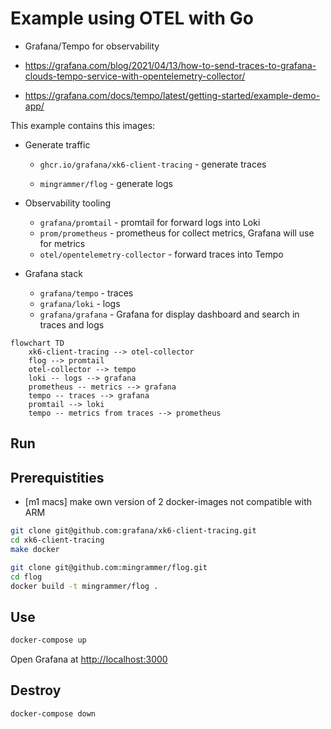 # Example using OTEL with Go

- Grafana/Tempo for observability

- <https://grafana.com/blog/2021/04/13/how-to-send-traces-to-grafana-clouds-tempo-service-with-opentelemetry-collector/>

- <https://grafana.com/docs/tempo/latest/getting-started/example-demo-app/>

This example contains this images:

- Generate traffic

  - `ghcr.io/grafana/xk6-client-tracing` - generate traces

  - `mingrammer/flog` - generate logs

- Observability tooling

  - `grafana/promtail` - promtail for forward logs into Loki
  - `prom/prometheus` - prometheus for collect metrics, Grafana will use for metrics
  - `otel/opentelemetry-collector` - forward traces into Tempo

- Grafana stack

  - `grafana/tempo` - traces
  - `grafana/loki` - logs
  - `grafana/grafana` - Grafana for display dashboard and search in traces and logs

```mermaid
flowchart TD
    xk6-client-tracing --> otel-collector
    flog --> promtail
    otel-collector --> tempo
    loki -- logs --> grafana
    prometheus -- metrics --> grafana
    tempo -- traces --> grafana
    promtail --> loki
    tempo -- metrics from traces --> prometheus
```

## Run

## Prerequistities

- [m1 macs] make own version of 2 docker-images not compatible with ARM

```sh
git clone git@github.com:grafana/xk6-client-tracing.git
cd xk6-client-tracing
make docker
```

```sh
git clone git@github.com:mingrammer/flog.git
cd flog
docker build -t mingrammer/flog .
```

## Use

```sh
docker-compose up
```

Open Grafana at <http://localhost:3000>

## Destroy

```sh
docker-compose down
```
